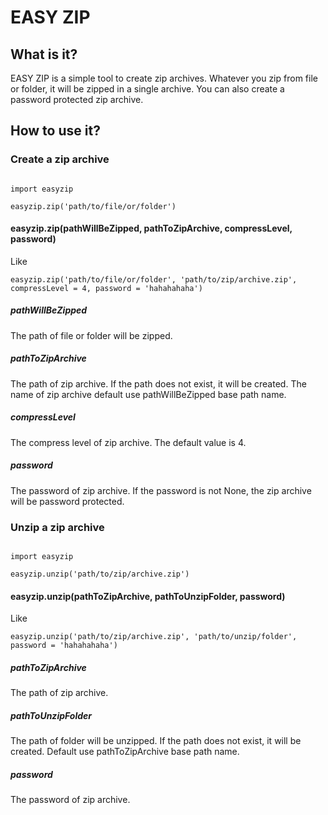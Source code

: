 
EASY ZIP
====

## What is it?

EASY ZIP is a simple tool to create zip archives. Whatever you zip from file or folder, it will be zipped in a single archive.
You can also create a password protected zip archive.

## How to use it?

### Create a zip archive

```

import easyzip

easyzip.zip('path/to/file/or/folder')

```

#### easyzip.zip(pathWillBeZipped, pathToZipArchive, compressLevel, password)
Like 

```
easyzip.zip('path/to/file/or/folder', 'path/to/zip/archive.zip', compressLevel = 4, password = 'hahahahaha')
```

##### pathWillBeZipped
The path of file or folder will be zipped.

##### pathToZipArchive
The path of zip archive. If the path does not exist, it will be created. The name of zip archive default use pathWillBeZipped base path name.

##### compressLevel
The compress level of zip archive. The default value is 4.

##### password
The password of zip archive. If the password is not None, the zip archive will be password protected.

### Unzip a zip archive

```

import easyzip

easyzip.unzip('path/to/zip/archive.zip')

```

#### easyzip.unzip(pathToZipArchive, pathToUnzipFolder, password)
Like

```
easyzip.unzip('path/to/zip/archive.zip', 'path/to/unzip/folder', password = 'hahahahaha')
```

##### pathToZipArchive
The path of zip archive.

##### pathToUnzipFolder
The path of folder will be unzipped. If the path does not exist, it will be created. Default use pathToZipArchive base path name.

##### password
The password of zip archive.
